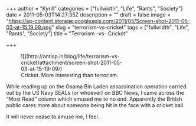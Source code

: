 +++
author = "Kyrill"
categories = ["fullwidth", "Life", "Rants", "Society"]
date = 2011-05-03T14:27:35Z
description = ""
draft = false
image = "https://ap-content.storage.googleapis.com/2011/05/Screen-shot-2011-05-03-at-15.19.09.png"
slug = "terrorism-vs-cricket"
tags = ["fullwidth", "Life", "Rants", "Society"]
title = "Terrorism -vs- Cricket"

+++


<figure class="thumbnail wp-caption alignright" id="attachment_789" style="width: 297px">
![](http://antisp.in/blog/life/terrorism-vs-cricket/attachment/screen-shot-2011-05-03-at-15-19-09/)<figcaption class="caption wp-caption-text">Cricket. More interesting than terrorism. </figcaption></figure>While reading up on the Osama Bin Laden assassination operation carried out by the US Navy SEALs (or whoever)
 on BBC News, I came across the “Most Read” column which amused me to no end. Apparently the British public cares more about someone being hit in the face with a cricket ball.

It will never cease to amuse me, I feel..

 


